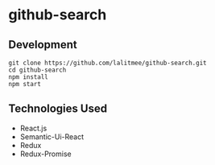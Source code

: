 # github-search

## Development

```
git clone https://github.com/lalitmee/github-search.git
cd github-search
npm install
npm start
```

## Technologies Used

- React.js
- Semantic-Ui-React
- Redux
- Redux-Promise




